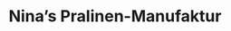 ---
title: "Nina’s Pralinen-Manufaktur"
url: /schwabenheim-an-der-selz/ninas-pralinen-manufaktur/
shop: Süßwaren
---